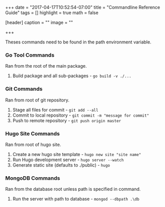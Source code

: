 +++
date = "2017-04-17T10:52:54-07:00"
title = "Commandline Reference Guide"
tags = []
highlight = true
math = false

[header]
  caption = ""
  image = ""

+++

Theses commands need to be found in the path environment variable.

### Go Tool Commands
Ran from the root of the main package. <br>

1. Build package and all sub-packages - ```go build -v ./...```

### Git Commands
Ran from root of git repository. <br>

1. Stage all files for commit - ```git add --all```
2. Commit to local repository - ```git commit -m "message for commit"```
3. Push to remote repository - ```git push origin master```

### Hugo Site Commands
Ran from root of hugo site. <br>

1. Create a new hugo site template - ```hugo new site "site name"```
2. Run Hugo development server - ```hugo server --watch```
3. Generate static site (defaults to ./public) - ```hugo```

### MongoDB Commands
Ran from the database root unless path is specified in command. <br>

1. Run the server with path to database - ```mongod --dbpath .\db```